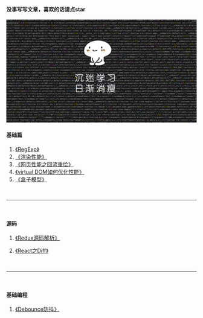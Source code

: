 #### 没事写写文章，喜欢的话请点star
![Alt text](./images/1.png)

#### 基础篇
1. [《RegExp》](./RegExp.md "学习RegExp")
2. [《渲染性能》](./渲染性能.md "学习《渲染性能》")
3. [《网页性能之回流重绘》](./回流与重绘.md "学习《网页性能之回流重绘》")
4. [《virtual DOM如何优化性能》](./ReactPerformance.md "学习《virtual DOM如何优化性能》")
5. [《盒子模型》](./盒模型.md "学习《盒子模型》")


<br/>

-------

<br/>

#### 源码
1. [《Redux源码解析》](./Redux.md "学习RegExp")

2. [《React之Diff》](./ReactDiff.md "学习react-diff")


<br/>

-------

<br/>

#### 基础编程
1. [《Debounce防抖》](./debounce.md "防抖实现")